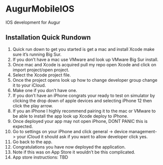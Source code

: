 # AugurMobileIOS
 IOS development for Augur

## Installation Quick Rundown

1. Quick run down to get you started is get a mac and install Xcode make sure it’s running Big Sur. 
2. If you don’t have a mac use VMware and look up VMware Big Sur install. 
3. Once mac and Xcode is acquired pull my repo open Xcode and click on import project/open project. 
4. Select the Xcode project file. 
5. Once the project opens look up how to change developer group change it to your iCloud. 
6. Make one if you don’t have one. 
7. If you don’t have an iPhone congrats your ready to test on simulator by clicking the drop down of apple devices and selecting iPhone 12 then click the play arrow. 
8. If you an iPhone I highly recommend pairing it to the mac or VMware to be able to install the app look up Xcode deploy to iPhone. 
9. Once deployed your app may not open iPhone, DONT PANIC this is expected. 
10. Go to settings on your iPhone and click general -> device management-> your iCloud  it should ask if you want to allow developer click yes. 
11. Go back to the app. 
12. Congratulations you have now deployed the application. 
13. Note if this was on App Store it wouldn’t be this complicated.
14. App store instructions: TBD
